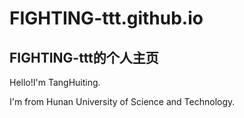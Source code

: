 # FIGHTING-ttt.github.io
## FIGHTING-ttt的个人主页   

Hello!I'm TangHuiting.  

I'm from Hunan University of Science and Technology.
